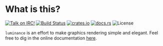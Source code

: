# What is this?

[![Talk on IRC!](https://img.shields.io/badge/chat-IRC-blueviolet)](https://webchat.freenode.net)
[![Build Status](https://travis-ci.org/phaazon/luminance-rs.svg?branch=master)](https://travis-ci.org/phaazon/luminance-rs)
[![crates.io](https://img.shields.io/crates/v/luminance.svg)](https://crates.io/crates/luminance)
[![docs.rs](https://docs.rs/luminance/badge.svg)](https://docs.rs/luminance/)
![License](https://img.shields.io/badge/license-BSD3-blue.svg?style=flat)

`luminance` is an effort to make graphics rendering simple and elegant. Feel free to dig in the
online documentation [here](https://docs.rs/luminance).
